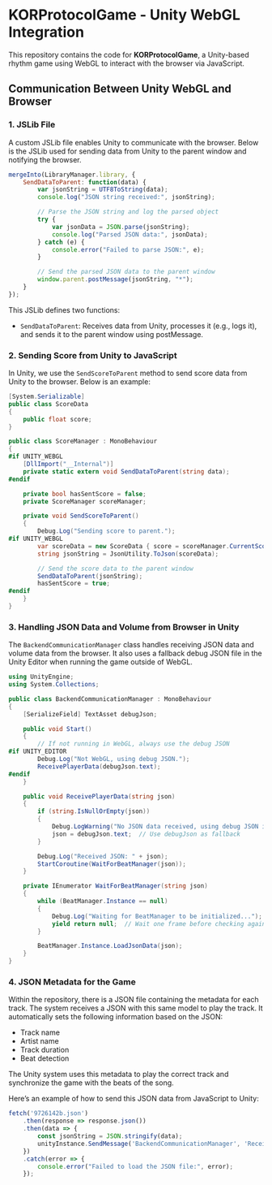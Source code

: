 
# KORProtocolGame - Unity WebGL Integration

This repository contains the code for **KORProtocolGame**, a Unity-based rhythm game using WebGL to interact with the browser via JavaScript.

## Communication Between Unity WebGL and Browser

### 1. JSLib File

A custom JSLib file enables Unity to communicate with the browser. Below is the JSLib used for sending data from Unity to the parent window and notifying the browser.

```javascript
mergeInto(LibraryManager.library, {
    SendDataToParent: function(data) {
        var jsonString = UTF8ToString(data);
        console.log("JSON string received:", jsonString);

        // Parse the JSON string and log the parsed object
        try {
            var jsonData = JSON.parse(jsonString);
            console.log("Parsed JSON data:", jsonData);
        } catch (e) {
            console.error("Failed to parse JSON:", e);
        }

        // Send the parsed JSON data to the parent window
        window.parent.postMessage(jsonString, "*");
    }
});
```

This JSLib defines two functions:

- `SendDataToParent`: Receives data from Unity, processes it (e.g., logs it), and sends it to the parent window using postMessage.

### 2. Sending Score from Unity to JavaScript

In Unity, we use the `SendScoreToParent` method to send score data from Unity to the browser. Below is an example:

```csharp
[System.Serializable]
public class ScoreData
{
    public float score;
}

public class ScoreManager : MonoBehaviour
{
#if UNITY_WEBGL
    [DllImport("__Internal")]
    private static extern void SendDataToParent(string data);
#endif

    private bool hasSentScore = false;
    private ScoreManager scoreManager;

    private void SendScoreToParent()
    {
        Debug.Log("Sending score to parent.");
#if UNITY_WEBGL
        var scoreData = new ScoreData { score = scoreManager.CurrentScore };
        string jsonString = JsonUtility.ToJson(scoreData);

        // Send the score data to the parent window
        SendDataToParent(jsonString);
        hasSentScore = true;
#endif
    }
}
```

### 3. Handling JSON Data and Volume from Browser in Unity

The `BackendCommunicationManager` class handles receiving JSON data and volume data from the browser. It also uses a fallback debug JSON file in the Unity Editor when running the game outside of WebGL.

```csharp
using UnityEngine;
using System.Collections;

public class BackendCommunicationManager : MonoBehaviour
{
    [SerializeField] TextAsset debugJson;

    public void Start()
    {
        // If not running in WebGL, always use the debug JSON
#if UNITY_EDITOR
        Debug.Log("Not WebGL, using debug JSON.");
        ReceivePlayerData(debugJson.text);
#endif
    }

    public void ReceivePlayerData(string json)
    {
        if (string.IsNullOrEmpty(json))
        {
            Debug.LogWarning("No JSON data received, using debug JSON instead.");
            json = debugJson.text;  // Use debugJson as fallback
        }

        Debug.Log("Received JSON: " + json);
        StartCoroutine(WaitForBeatManager(json));
    }

    private IEnumerator WaitForBeatManager(string json)
    {
        while (BeatManager.Instance == null)
        {
            Debug.Log("Waiting for BeatManager to be initialized...");
            yield return null;  // Wait one frame before checking again
        }

        BeatManager.Instance.LoadJsonData(json);
    }
}
```

### 4. JSON Metadata for the Game

Within the repository, there is a JSON file containing the metadata for each track. The system receives a JSON with this same model to play the track. It automatically sets the following information based on the JSON:

- Track name
- Artist name
- Track duration
- Beat detection

The Unity system uses this metadata to play the correct track and synchronize the game with the beats of the song.

Here’s an example of how to send this JSON data from JavaScript to Unity:

```javascript
fetch('9726142b.json') 
    .then(response => response.json())
    .then(data => {
        const jsonString = JSON.stringify(data);
        unityInstance.SendMessage('BackendCommunicationManager', 'ReceivePlayerData', jsonString);
    })
    .catch(error => {
        console.error("Failed to load the JSON file:", error);
    });
```
